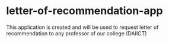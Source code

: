 # letter-of-recommendation-app
This application is created and will be used to request letter of recommendation to any professor of our college (DAIICT)

